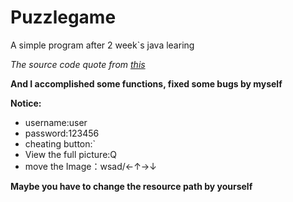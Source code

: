 # Puzzlegame
A simple program after 2 week`s java learing

*The source code quote from [this](https://www.bilibili.com/video/BV17F411T7Ao/?p=155&spm_id_from=333.1007.top_right_bar_window_history.content.click&vd_source=d65bf52f0d91626b1fc620614d0dd1b5)*

**And I accomplished some functions, fixed some bugs by myself**

**Notice:**
* username:user
* password:123456
* cheating button:`
* View the full picture:Q
* move the Image：wsad/←↑→↓

**Maybe you have to change the resource path by yourself**


